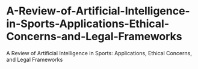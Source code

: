 # A-Review-of-Artificial-Intelligence-in-Sports-Applications-Ethical-Concerns-and-Legal-Frameworks
A Review of Artificial Intelligence in Sports: Applications, Ethical Concerns, and Legal Frameworks
